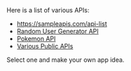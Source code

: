 Here is a list of various APIs: 
- https://sampleapis.com/api-list
- [Random User Generator API](https://randomuser.me/)
- [Pokemon API](https://pokeapi.co/)
- [Various Public APIs](https://github.com/public-apis/public-apis)

Select one and make your own app idea.
